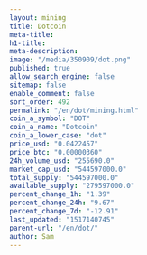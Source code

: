 ```yaml
---
layout: mining
title: Dotcoin
meta-title: 
h1-title: 
meta-description: 
image: "/media/350909/dot.png"
published: true
allow_search_engine: false
sitemap: false
enable_comment: false
sort_order: 492
permalink: "/en/dot/mining.html"
coin_a_symbol: "DOT"
coin_a_name: "Dotcoin"
coin_a_lower_case: "dot"
price_usd: "0.0422457"
price_btc: "0.00000360"
24h_volume_usd: "255690.0"
market_cap_usd: "544597000.0"
total_supply: "544597000.0"
available_supply: "279597000.0"
percent_change_1h: "1.39"
percent_change_24h: "9.67"
percent_change_7d: "-12.91"
last_updated: "1517140745"
parent-url: "/en/dot/"
author: Sam
---
```


